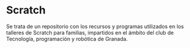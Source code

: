 # Scratch
Se trata de un repositorio con los recursos y programas utilizados en los talleres de Scratch para familias, impartidos en el ámbito del club de Tecnología, programación y robótica de Granada.
